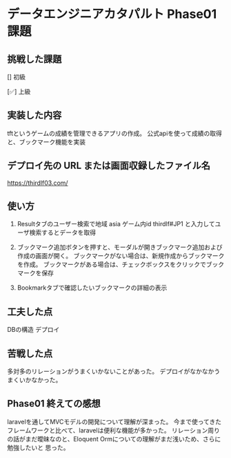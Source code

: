 # データエンジニアカタパルト Phase01 課題

## 挑戦した課題

[] 初級

[✅] 上級

## 実装した内容

tftというゲームの成績を管理できるアプリの作成。
公式apiを使って成績の取得と、ブックマーク機能を実装

## デプロイ先の URL または画面収録したファイル名

https://thirdlf03.com/

## 使い方

1. Resultタブのユーザー検索で地域 asia ゲーム内id thirdlf#JP1 と入力してユーザ検索するとデータを取得

2. ブックマーク追加ボタンを押すと、モーダルが開きブックマーク追加および作成の画面が開く。
    ブックマークがない場合は、新規作成からブックマークを作成。
    ブックマークがある場合は、チェックボックスをクリックでブックマークを保存

3. Bookmarkタブで確認したいブックマークの詳細の表示

## 工夫した点
DBの構造
デプロイ

## 苦戦した点
多対多のリレーションがうまくいかないことがあった。
デプロイがなかなかうまくいかなかった。

## Phase01 終えての感想
laravelを通してMVCモデルの開発について理解が深まった。
今まで使ってきたフレームワークと比べて、laravelは便利な機能が多かった。
リレーション周りの話がまだ曖昧なのと、Eloquent Ormについての理解がまだ浅いため、さらに勉強したいと
思った。
